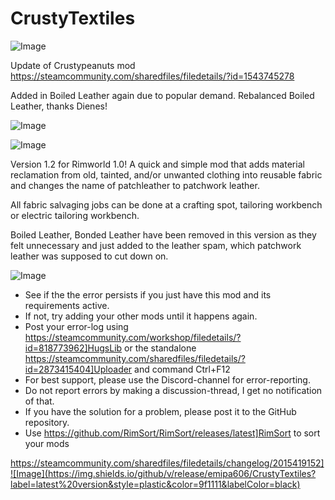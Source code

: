 # CrustyTextiles

![Image](https://i.imgur.com/buuPQel.png)

Update of Crustypeanuts mod
https://steamcommunity.com/sharedfiles/filedetails/?id=1543745278

Added in Boiled Leather again due to popular demand.
Rebalanced Boiled Leather, thanks Dienes!

![Image](https://i.imgur.com/pufA0kM.png)

	
![Image](https://i.imgur.com/Z4GOv8H.png)


Version 1.2 for Rimworld 1.0! A quick and simple mod that adds material reclamation from old, tainted, and/or unwanted clothing into reusable fabric and changes the name of patchleather to patchwork leather.

All fabric salvaging jobs can be done at a crafting spot, tailoring workbench or electric tailoring workbench.

Boiled Leather, Bonded Leather have been removed in this version as they felt unnecessary and just added to the leather spam, which patchwork leather was supposed to cut down on.


![Image](https://i.imgur.com/PwoNOj4.png)



-  See if the the error persists if you just have this mod and its requirements active.
-  If not, try adding your other mods until it happens again.
-  Post your error-log using https://steamcommunity.com/workshop/filedetails/?id=818773962]HugsLib or the standalone https://steamcommunity.com/sharedfiles/filedetails/?id=2873415404]Uploader and command Ctrl+F12
-  For best support, please use the Discord-channel for error-reporting.
-  Do not report errors by making a discussion-thread, I get no notification of that.
-  If you have the solution for a problem, please post it to the GitHub repository.
-  Use https://github.com/RimSort/RimSort/releases/latest]RimSort to sort your mods



https://steamcommunity.com/sharedfiles/filedetails/changelog/2015419152]![Image](https://img.shields.io/github/v/release/emipa606/CrustyTextiles?label=latest%20version&style=plastic&color=9f1111&labelColor=black)

